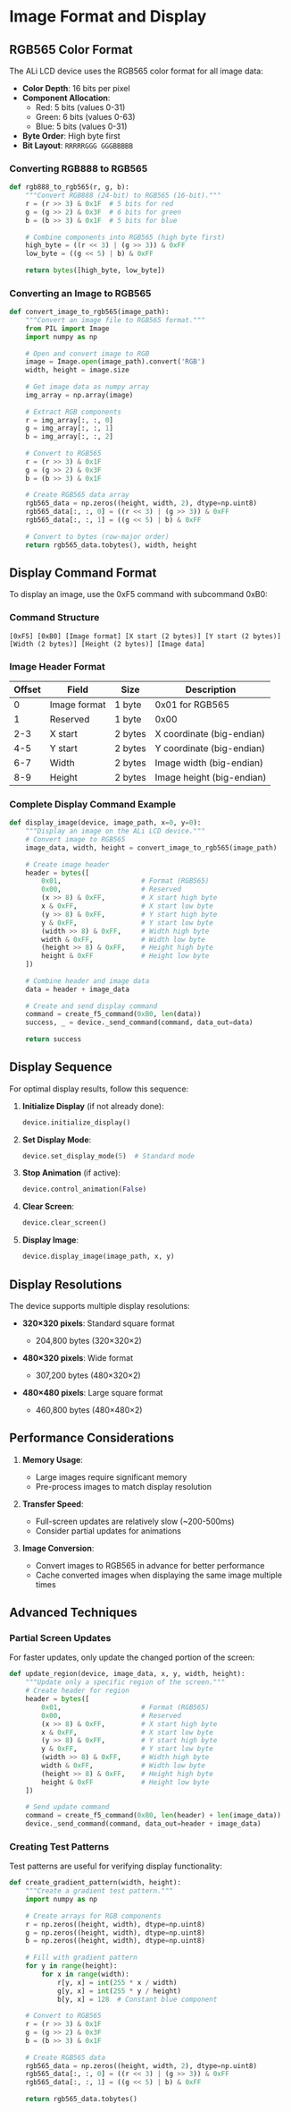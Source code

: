 # Image Format and Display

## RGB565 Color Format

The ALi LCD device uses the RGB565 color format for all image data:

- **Color Depth**: 16 bits per pixel
- **Component Allocation**:
  - Red: 5 bits (values 0-31)
  - Green: 6 bits (values 0-63)
  - Blue: 5 bits (values 0-31)
- **Byte Order**: High byte first
- **Bit Layout**: `RRRRRGGG GGGBBBBB`

### Converting RGB888 to RGB565

```python
def rgb888_to_rgb565(r, g, b):
    """Convert RGB888 (24-bit) to RGB565 (16-bit)."""
    r = (r >> 3) & 0x1F  # 5 bits for red
    g = (g >> 2) & 0x3F  # 6 bits for green
    b = (b >> 3) & 0x1F  # 5 bits for blue
    
    # Combine components into RGB565 (high byte first)
    high_byte = ((r << 3) | (g >> 3)) & 0xFF
    low_byte = ((g << 5) | b) & 0xFF
    
    return bytes([high_byte, low_byte])
```

### Converting an Image to RGB565

```python
def convert_image_to_rgb565(image_path):
    """Convert an image file to RGB565 format."""
    from PIL import Image
    import numpy as np
    
    # Open and convert image to RGB
    image = Image.open(image_path).convert('RGB')
    width, height = image.size
    
    # Get image data as numpy array
    img_array = np.array(image)
    
    # Extract RGB components
    r = img_array[:, :, 0]
    g = img_array[:, :, 1]
    b = img_array[:, :, 2]
    
    # Convert to RGB565
    r = (r >> 3) & 0x1F
    g = (g >> 2) & 0x3F
    b = (b >> 3) & 0x1F
    
    # Create RGB565 data array
    rgb565_data = np.zeros((height, width, 2), dtype=np.uint8)
    rgb565_data[:, :, 0] = ((r << 3) | (g >> 3)) & 0xFF
    rgb565_data[:, :, 1] = ((g << 5) | b) & 0xFF
    
    # Convert to bytes (row-major order)
    return rgb565_data.tobytes(), width, height
```

## Display Command Format

To display an image, use the 0xF5 command with subcommand 0xB0:

### Command Structure

```
[0xF5] [0xB0] [Image format] [X start (2 bytes)] [Y start (2 bytes)] [Width (2 bytes)] [Height (2 bytes)] [Image data]
```

### Image Header Format

| Offset | Field | Size | Description |
|--------|-------|------|-------------|
| 0 | Image format | 1 byte | 0x01 for RGB565 |
| 1 | Reserved | 1 byte | 0x00 |
| 2-3 | X start | 2 bytes | X coordinate (big-endian) |
| 4-5 | Y start | 2 bytes | Y coordinate (big-endian) |
| 6-7 | Width | 2 bytes | Image width (big-endian) |
| 8-9 | Height | 2 bytes | Image height (big-endian) |

### Complete Display Command Example

```python
def display_image(device, image_path, x=0, y=0):
    """Display an image on the ALi LCD device."""
    # Convert image to RGB565
    image_data, width, height = convert_image_to_rgb565(image_path)
    
    # Create image header
    header = bytes([
        0x01,                    # Format (RGB565)
        0x00,                    # Reserved
        (x >> 8) & 0xFF,         # X start high byte
        x & 0xFF,                # X start low byte
        (y >> 8) & 0xFF,         # Y start high byte
        y & 0xFF,                # Y start low byte
        (width >> 8) & 0xFF,     # Width high byte
        width & 0xFF,            # Width low byte
        (height >> 8) & 0xFF,    # Height high byte
        height & 0xFF            # Height low byte
    ])
    
    # Combine header and image data
    data = header + image_data
    
    # Create and send display command
    command = create_f5_command(0xB0, len(data))
    success, _ = device._send_command(command, data_out=data)
    
    return success
```

## Display Sequence

For optimal display results, follow this sequence:

1. **Initialize Display** (if not already done):
   ```python
   device.initialize_display()
   ```

2. **Set Display Mode**:
   ```python
   device.set_display_mode(5)  # Standard mode
   ```

3. **Stop Animation** (if active):
   ```python
   device.control_animation(False)
   ```

4. **Clear Screen**:
   ```python
   device.clear_screen()
   ```

5. **Display Image**:
   ```python
   device.display_image(image_path, x, y)
   ```

## Display Resolutions

The device supports multiple display resolutions:

- **320×320 pixels**: Standard square format
  - 204,800 bytes (320×320×2)
  
- **480×320 pixels**: Wide format
  - 307,200 bytes (480×320×2)
  
- **480×480 pixels**: Large square format
  - 460,800 bytes (480×480×2)

## Performance Considerations

1. **Memory Usage**:
   - Large images require significant memory
   - Pre-process images to match display resolution

2. **Transfer Speed**:
   - Full-screen updates are relatively slow (~200-500ms)
   - Consider partial updates for animations

3. **Image Conversion**:
   - Convert images to RGB565 in advance for better performance
   - Cache converted images when displaying the same image multiple times

## Advanced Techniques

### Partial Screen Updates

For faster updates, only update the changed portion of the screen:

```python
def update_region(device, image_data, x, y, width, height):
    """Update only a specific region of the screen."""
    # Create header for region
    header = bytes([
        0x01,                    # Format (RGB565)
        0x00,                    # Reserved
        (x >> 8) & 0xFF,         # X start high byte
        x & 0xFF,                # X start low byte
        (y >> 8) & 0xFF,         # Y start high byte
        y & 0xFF,                # Y start low byte
        (width >> 8) & 0xFF,     # Width high byte
        width & 0xFF,            # Width low byte
        (height >> 8) & 0xFF,    # Height high byte
        height & 0xFF            # Height low byte
    ])
    
    # Send update command
    command = create_f5_command(0xB0, len(header) + len(image_data))
    device._send_command(command, data_out=header + image_data)
```

### Creating Test Patterns

Test patterns are useful for verifying display functionality:

```python
def create_gradient_pattern(width, height):
    """Create a gradient test pattern."""
    import numpy as np
    
    # Create arrays for RGB components
    r = np.zeros((height, width), dtype=np.uint8)
    g = np.zeros((height, width), dtype=np.uint8)
    b = np.zeros((height, width), dtype=np.uint8)
    
    # Fill with gradient pattern
    for y in range(height):
        for x in range(width):
            r[y, x] = int(255 * x / width)
            g[y, x] = int(255 * y / height)
            b[y, x] = 128  # Constant blue component
    
    # Convert to RGB565
    r = (r >> 3) & 0x1F
    g = (g >> 2) & 0x3F
    b = (b >> 3) & 0x1F
    
    # Create RGB565 data
    rgb565_data = np.zeros((height, width, 2), dtype=np.uint8)
    rgb565_data[:, :, 0] = ((r << 3) | (g >> 3)) & 0xFF
    rgb565_data[:, :, 1] = ((g << 5) | b) & 0xFF
    
    return rgb565_data.tobytes()
```
